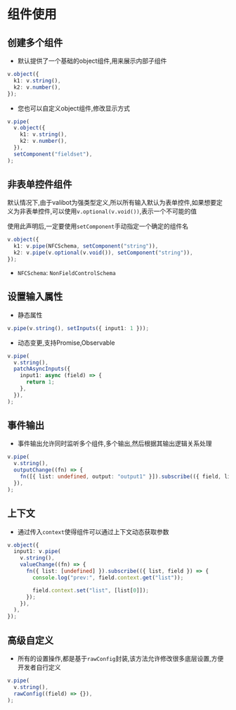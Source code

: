 # 组件使用



## 创建多个组件

- 默认提供了一个基础的object组件,用来展示内部子组件

```ts
v.object({
  k1: v.string(),
  k2: v.number(),
});
```

- 您也可以自定义object组件,修改显示方式

```ts
v.pipe(
  v.object({
    k1: v.string(),
    k2: v.number(),
  }),
  setComponent("fieldset"),
);
```

## 非表单控件组件

默认情况下,由于valibot为强类型定义,所以所有输入默认为表单控件,如果想要定义为非表单控件,可以使用`v.optional(v.void())`,表示一个不可能的值

使用此声明后,一定要使用`setComponent`手动指定一个确定的组件名

```ts
v.object({
  k1: v.pipe(NFCSchema, setComponent("string")),
  k2: v.pipe(v.optional(v.void()), setComponent("string")),
});
```

- `NFCSchema`: `NonFieldControlSchema`

## 设置输入属性

- 静态属性

```ts
v.pipe(v.string(), setInputs({ input1: 1 }));
```

- 动态变更,支持Promise,Observable

```ts
v.pipe(
  v.string(),
  patchAsyncInputs({
    input1: async (field) => {
      return 1;
    },
  }),
);
```

## 事件输出

- 事件输出允许同时监听多个组件,多个输出,然后根据其输出逻辑关系处理

```ts
v.pipe(
  v.string(),
  outputChange((fn) => {
    fn([{ list: undefined, output: "output1" }]).subscribe(({ field, list, listenFields }) => {});
  }),
);
```

## 上下文

- 通过传入`context`使得组件可以通过上下文动态获取参数

```ts
v.object({
  input1: v.pipe(
    v.string(),
    valueChange((fn) => {
      fn({ list: [undefined] }).subscribe(({ list, field }) => {
        console.log("prev:", field.context.get("list"));

        field.context.set("list", [list[0]]);
      });
    }),
  ),
});
```

## 高级自定义

- 所有的设置操作,都是基于`rawConfig`封装,该方法允许修改很多底层设置,方便开发者自行定义

```ts
v.pipe(
  v.string(),
  rawConfig((field) => {}),
);
```
